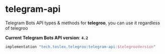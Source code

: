 # telegram-api

Telegram Bots API types & methods for **telegroo**, you can use it regardless of telegroo 

**Current Telegram Bots API version**: **`4.2`**

```groovy
implementation "tech.teslex.telegroo:telegram-api:$telegrooVersion"
```